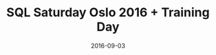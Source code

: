 ---
title: SQL Saturday Oslo 2016 + Training Day
brief: Friday 2nd and Saturday September 3rd 2016
album_id: "72177720323558533"
user_id: "154585766@N06"
cover_photo: "65535_54300556660_8b188de65a"
date: 2016-09-03
draft: false
---